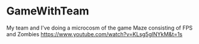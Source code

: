 # GameWithTeam
My team and I've doing a microcosm of the game Maze consisting of FPS and Zombies
https://www.youtube.com/watch?v=KLsg5glNYkM&t=1s

